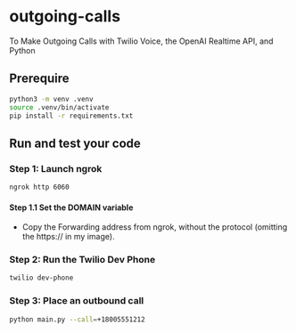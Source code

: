 # outgoing-calls

To Make Outgoing Calls with Twilio Voice, the OpenAI Realtime API, and Python

## Prerequire

```bash
python3 -m venv .venv
source .venv/bin/activate
pip install -r requirements.txt
```

## Run and test your code

### Step 1: Launch ngrok

```bash
ngrok http 6060
```

#### Step 1.1 Set the DOMAIN variable

- Copy the Forwarding address from ngrok, without the protocol (omitting the https:// in my image).

### Step 2: Run the Twilio Dev Phone

```bash
twilio dev-phone
```

### Step 3: Place an outbound call

```bash
python main.py --call=+18005551212
```
